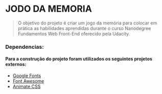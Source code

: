 # JODO DA MEMORIA

> O objetivo do projeto é criar um jogo da memória para colocar em prática as habilidades aprendidas durante o curso  Nanodegree Fundamentos Web Front-End oferecido pela Udacity.

### Dependencias:
#### Para a construção do projeto foram utilizados os seguintes projetos externos:

* [Google Fonts](https://fonts.google.com/)
* [Font Awesome](https://fontawesome.com/)
* [Animate CSS](https://daneden.github.io/animate.css/)




